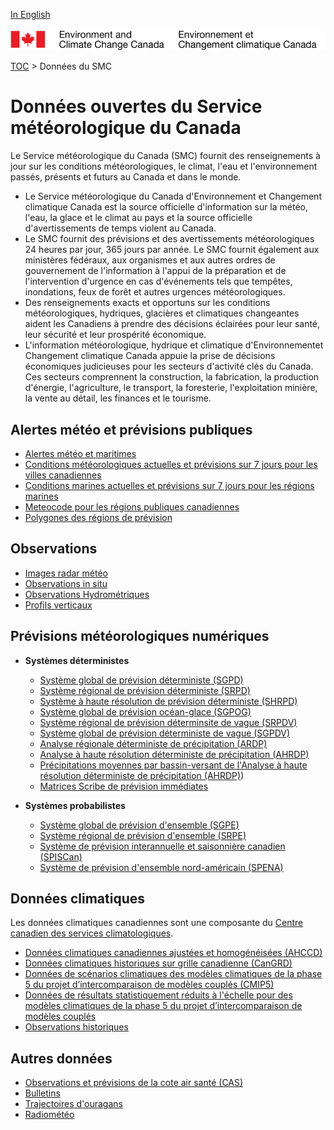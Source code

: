 [In English](readme_en.md)

![ECCC logo](../img_eccc-logo.png)

[TOC](../readme_fr.md) > Données du SMC


# Données ouvertes du Service météorologique du Canada 

Le Service météorologique du Canada (SMC) fournit des renseignements à jour sur les conditions météorologiques, le climat, l'eau et l'environnement passés, présents et futurs au Canada et dans le monde.

* Le Service météorologique du Canada d'Environnement et Changement climatique  Canada est la source officielle d'information sur la météo, l'eau, la glace et le climat au pays et la source officielle d'avertissements de temps violent au Canada.
* Le SMC fournit des prévisions et des avertissements météorologiques 24 heures par jour, 365 jours par année. Le SMC fournit également aux ministères fédéraux, aux organismes et aux autres ordres de gouvernement de l'information à l'appui de la préparation et de l'intervention d'urgence en cas d'événements tels que tempêtes, inondations, feux de forêt et autres urgences météorologiques.
* Des renseignements exacts et opportuns sur les conditions météorologiques, hydriques, glacières et climatiques changeantes aident les Canadiens à prendre des décisions éclairées pour leur santé, leur sécurité et leur prospérité économique.
* L'information météorologique, hydrique et climatique d'Environnementet Changement climatique Canada appuie la prise de décisions économiques judicieuses pour les secteurs d'activité clés du Canada. Ces secteurs comprennent la construction, la fabrication, la production d'énergie, l'agriculture, le transport, la foresterie, l'exploitation minière, la vente au détail, les finances et le tourisme.

## Alertes météo et prévisions publiques

* [Alertes météo et maritimes](pub_forecast/readme_alerts_fr)
* [Conditions météorologiques actuelles et prévisions sur 7 jours pour les villes canadiennes](pub-forecast/readme_currentweather-cond_en)
* [Conditions marines actuelles et prévisions sur 7 jours pour les régions marines](pub_forecast/readme_currentmarine-cond_en)
* [Meteocode pour les régions publiques canadiennes](pub_forecast/readme_meteocode_en.md)
* [Polygones des régions de prévision](pub_forecast/readme_polygon_fr.md)

## Observations 

* [Images radar météo](obs_radar/readme_radar_fr.md)
* [Observations in situ](obs_station/readme_observation_en.md)
* [Observations Hydrométriques](obs_hydrometric/readme_hydrometric_hydrometric_en.md)
* [Profils verticaux](obs_vertical-profiles/readme_forecast-vertical-pfl_fr.md)


## Prévisions météorologiques numériques

* **Systèmes déterministes**

  * [Système global de prévision déterministe (SGPD)](nwp_gdps/readme_fr.md)
  * [Système régional de prévision déterministe (SRPD)](nwp_rdps/readme_rdps_fr.md)
  * [Système à haute résolution de prévision déterministe (SHRPD)](nwp_hrdps/readme_hrdps_fr.md)
  * [Système global de prévision océan-glace (SGPOG)](nwp_giops/readme_giops_en.md)
  * [Système régional de prévision déterminsite de vague (SRPDV)](nwp_rdwps/readme_rdwps_fr.md)
  * [Système global de prévision déterministe de vague (SGPDV)](nwp_gdwps/readme_gdwps_en.md)
  * [Analyse régionale déterministe de précipitation (ARDP)](nwp_rdpa/readme_rdps_fr.md)
  * [Analyse à haute résolution déterministe de précipitation (AHRDP)](nwp_hrdpa/readme-hrdpa_en.md)
  * [Précipitations moyennes par bassin-versant de l'Analyse à haute résolution déterministe de précipitation (AHRDP)](nwp_hrdpa-watershed/readme_hrdpa-watershed_fr.md))
  * [Matrices Scribe de prévision immédiates](matrices/readme_nowcasting_fr.md)
  
* **Systèmes probabilistes**

  * [Système global de prévision d'ensemble (SGPE)](nwp_geps/readme_geps_fr.md)
  * [Système régional de prévision d'ensemble (SRPE)](nwp_reps/readme_reps_reps_fr.md)
  * [Système de prévision interannuelle et saisonnière canadien (SPISCan)](nwp_cansips/readme_cansips_fr.md)
  * [Système de prévision d'ensemble nord-américain (SPENA)](nwp_naefs/readme_naefs_fr.md)

## Données climatiques

Les données climatiques canadiennes sont une composante du [Centre canadien des services climatologiques](https://www.canada.ca/fr/environnement-changement-climatique/services/changements-climatiques/centre-canadien-services-climatiques.html).

* [Données climatiques canadiennes ajustées et homogénéisées (AHCCD)](climate/readme_ahccd_fr.md)
* [Données climatiques historiques sur grille canadienne (CanGRD)](climate/readme_cangrd_en.md)
* [Données de scénarios climatiques des modèles climatiques de la phase 5 du projet d’intercomparaison de modèles couplés (CMIP5)](climate/readme_cmip5_fr.md)
* [Données de résultats statistiquement réduits à l'échelle pour des modèles climatiques de la phase 5 du projet d’intercomparaison de modèles couplés](climate/readme_dcs_fr.md)
* [Observations historiques](climat/readme_climate_fr.md)

## Autres données

* [Observations et prévisions de la cote air santé (CAS)](aqhi/readme_aqhi_en.md)
* [Bulletins](bulletins/readme_bulletins_en.md)
* [Trajectoires d'ouragans](trajectory/readme_hurricanes_en.md)
* [Radiométéo](girouette/readme_radio-météo_fr.md)

